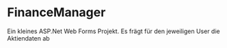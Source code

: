 # FinanceManager
Ein kleines ASP.Net Web Forms Projekt. Es frägt für den jeweiligen User die Aktiendaten ab

